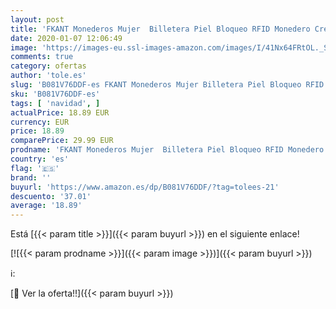 ```yaml
---
layout: post
title: 'FKANT Monederos Mujer  Billetera Piel Bloqueo RFID Monedero Cremallera de Bolsillo Carteras Durable Cuero 20 Ranuras Gran Capacidad Cartera Mujer Concaja de Regalo para Navidad San Valentín  Negro '
date: 2020-01-07 12:06:49
image: 'https://images-eu.ssl-images-amazon.com/images/I/41Nx64FRtOL._SL400_.jpg'
comments: true
category: ofertas
author: 'tole.es'
slug: 'B081V76DDF-es FKANT Monederos Mujer Billetera Piel Bloqueo RFID Monedero...'
sku: 'B081V76DDF-es'
tags: [ 'navidad', ]
actualPrice: 18.89 EUR
currency: EUR
price: 18.89
comparePrice: 29.99 EUR
prodname: 'FKANT Monederos Mujer  Billetera Piel Bloqueo RFID Monedero Cremallera de Bolsillo Carteras Durable Cuero 20 Ranuras Gran Capacidad Cartera Mujer Concaja de Regalo para Navidad San Valentín  Negro '
country: 'es'
flag: '🇪🇸'
brand: ''
buyurl: 'https://www.amazon.es/dp/B081V76DDF/?tag=tolees-21'
descuento: '37.01'
average: '18.89'
---
```


Está [{{< param title >}}]({{< param buyurl >}}) en el siguiente enlace!

[![{{< param prodname >}}]({{< param image >}})]({{< param buyurl >}})

ℹ️:


[🛒 Ver la oferta!!]({{< param buyurl >}})
